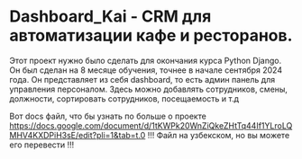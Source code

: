 # Dashboard_Kai - CRM для автоматизации кафе и ресторанов.
Этот проект нужно было сделать для окончания курса Python Django. Он был сделан на 8 месяце обучения, точнее в начале сентября 2024 года. Он представляет из себя dashboard, то есть админ панель для управления персоналом. Здесь можно добавлять сотрудников, смены, должности, сортировать сотрудников, посещаемость и т.д

Вот docs файл, что бы узнать по больше о проекте https://docs.google.com/document/d/1tKWPk20WnZiQkeZHtTq44If1YLroLQMHV4KXDPiH3sE/edit?pli=1&tab=t.0
!!! Файл на узбекском, но вы можете его перевести !!!
